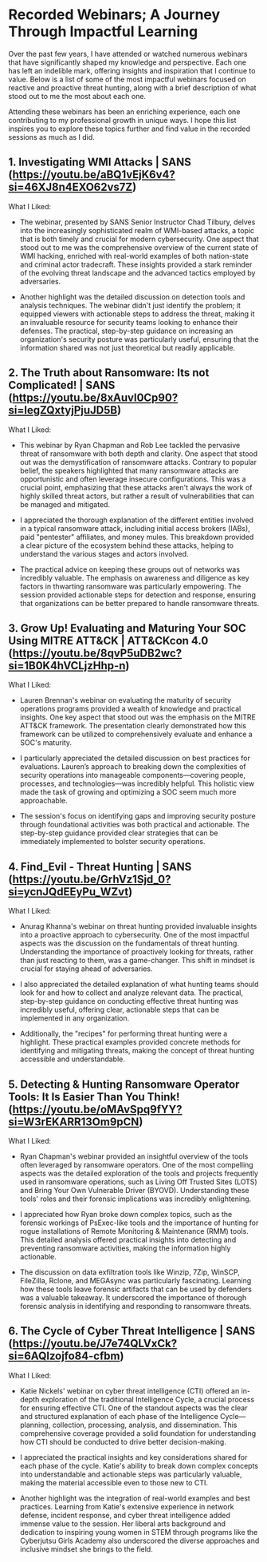 # Recorded Webinars; A Journey Through Impactful Learning

Over the past few years, I have attended or watched numerous webinars that have significantly shaped my knowledge and perspective. Each one has left an indelible mark, offering insights and inspiration that I continue to value. Below is a list of some of the most impactful webinars focused on reactive and proactive threat hunting, along with a brief description of what stood out to me the most about each one.

Attending these webinars has been an enriching experience, each one contributing to my professional growth in unique ways. I hope this list inspires you to explore these topics further and find value in the recorded sessions as much as I did.


## 1. Investigating WMI Attacks | SANS (https://youtu.be/aBQ1vEjK6v4?si=46XJ8n4EXO62vs7Z)

What I Liked:
- The webinar, presented by SANS Senior Instructor Chad Tilbury, delves into the increasingly sophisticated realm of WMI-based attacks, a topic that is both timely and crucial for modern cybersecurity. One aspect that stood out to me was the comprehensive overview of the current state of WMI hacking, enriched with real-world examples of both nation-state and criminal actor tradecraft. These insights provided a stark reminder of the evolving threat landscape and the advanced tactics employed by adversaries.

- Another highlight was the detailed discussion on detection tools and analysis techniques. The webinar didn't just identify the problem; it equipped viewers with actionable steps to address the threat, making it an invaluable resource for security teams looking to enhance their defenses. The practical, step-by-step guidance on increasing an organization's security posture was particularly useful, ensuring that the information shared was not just theoretical but readily applicable.

## 2. The Truth about Ransomware: Its not Complicated! | SANS (https://youtu.be/8xAuvl0Cp90?si=legZQxtyjPjuJD5B)

What I Liked:

- This webinar by Ryan Chapman and Rob Lee tackled the pervasive threat of ransomware with both depth and clarity. One aspect that stood out was the demystification of ransomware attacks. Contrary to popular belief, the speakers highlighted that many ransomware attacks are opportunistic and often leverage insecure configurations. This was a crucial point, emphasizing that these attacks aren't always the work of highly skilled threat actors, but rather a result of vulnerabilities that can be managed and mitigated.

- I appreciated the thorough explanation of the different entities involved in a typical ransomware attack, including initial access brokers (IABs), paid "pentester" affiliates, and money mules. This breakdown provided a clear picture of the ecosystem behind these attacks, helping to understand the various stages and actors involved.

- The practical advice on keeping these groups out of networks was incredibly valuable. The emphasis on awareness and diligence as key factors in thwarting ransomware was particularly empowering. The session provided actionable steps for detection and response, ensuring that organizations can be better prepared to handle ransomware threats.

## 3. Grow Up! Evaluating and Maturing Your SOC Using MITRE ATT&CK | ATT&CKcon 4.0 (https://youtu.be/8qvP5uDB2wc?si=1B0K4hVCLjzHhp-n)

What I Liked:

- Lauren Brennan's webinar on evaluating the maturity of security operations programs provided a wealth of knowledge and practical insights. One key aspect that stood out was the emphasis on the MITRE ATT&CK framework. The presentation clearly demonstrated how this framework can be utilized to comprehensively evaluate and enhance a SOC's maturity.

- I particularly appreciated the detailed discussion on best practices for evaluations. Lauren’s approach to breaking down the complexities of security operations into manageable components—covering people, processes, and technologies—was incredibly helpful. This holistic view made the task of growing and optimizing a SOC seem much more approachable.

- The session's focus on identifying gaps and improving security posture through foundational activities was both practical and actionable. The step-by-step guidance provided clear strategies that can be immediately implemented to bolster security operations.


## 4. Find_Evil - Threat Hunting | SANS (https://youtu.be/GrhVz1Sjd_0?si=ycnJQdEEyPu_WZvt)

What I Liked:

- Anurag Khanna's webinar on threat hunting provided invaluable insights into a proactive approach to cybersecurity. One of the most impactful aspects was the discussion on the fundamentals of threat hunting. Understanding the importance of proactively looking for threats, rather than just reacting to them, was a game-changer. This shift in mindset is crucial for staying ahead of adversaries.

- I also appreciated the detailed explanation of what hunting teams should look for and how to collect and analyze relevant data. The practical, step-by-step guidance on conducting effective threat hunting was incredibly useful, offering clear, actionable steps that can be implemented in any organization.

- Additionally, the "recipes" for performing threat hunting were a highlight. These practical examples provided concrete methods for identifying and mitigating threats, making the concept of threat hunting accessible and understandable.

## 5. Detecting & Hunting Ransomware Operator Tools: It Is Easier Than You Think! (https://youtu.be/oMAvSpq9fYY?si=W3rEKARR13Om9pCN)

What I Liked:

- Ryan Chapman's webinar provided an insightful overview of the tools often leveraged by ransomware operators. One of the most compelling aspects was the detailed exploration of the tools and projects frequently used in ransomware operations, such as Living Off Trusted Sites (LOTS) and Bring Your Own Vulnerable Driver (BYOVD). Understanding these tools' roles and their forensic implications was incredibly enlightening.

- I appreciated how Ryan broke down complex topics, such as the forensic workings of PsExec-like tools and the importance of hunting for rogue installations of Remote Monitoring & Maintenance (RMM) tools. This detailed analysis offered practical insights into detecting and preventing ransomware activities, making the information highly actionable.

- The discussion on data exfiltration tools like Winzip, 7Zip, WinSCP, FileZilla, Rclone, and MEGAsync was particularly fascinating. Learning how these tools leave forensic artifacts that can be used by defenders was a valuable takeaway. It underscored the importance of thorough forensic analysis in identifying and responding to ransomware threats.


## 6. The Cycle of Cyber Threat Intelligence | SANS (https://youtu.be/J7e74QLVxCk?si=6AQlzojfo84-cfbm)

What I Liked:

- Katie Nickels' webinar on cyber threat intelligence (CTI) offered an in-depth exploration of the traditional Intelligence Cycle, a crucial process for ensuring effective CTI. One of the standout aspects was the clear and structured explanation of each phase of the Intelligence Cycle—planning, collection, processing, analysis, and dissemination. This comprehensive coverage provided a solid foundation for understanding how CTI should be conducted to drive better decision-making.

- I appreciated the practical insights and key considerations shared for each phase of the cycle. Katie's ability to break down complex concepts into understandable and actionable steps was particularly valuable, making the material accessible even to those new to CTI.

- Another highlight was the integration of real-world examples and best practices. Learning from Katie's extensive experience in network defense, incident response, and cyber threat intelligence added immense value to the session. Her liberal arts background and dedication to inspiring young women in STEM through programs like the Cyberjutsu Girls Academy also underscored the diverse approaches and inclusive mindset she brings to the field.




